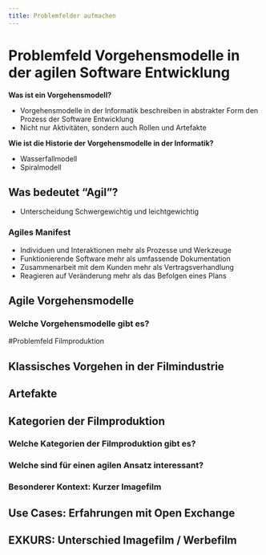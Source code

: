 ```yaml
---
title: Problemfelder aufmachen
---
```


# Problemfeld Vorgehensmodelle in der agilen Software Entwicklung

**Was ist ein Vorgehensmodell?**

- Vorgehensmodelle in der Informatik beschreiben in abstrakter Form den Prozess der Software Entwicklung
- Nicht nur Aktivitäten, sondern auch Rollen und Artefakte

**Wie ist die Historie der Vorgehensmodelle in der Informatik?**

- Wasserfallmodell
- Spiralmodell

## Was bedeutet “Agil”?

- Unterscheidung Schwergewichtig und leichtgewichtig

### Agiles Manifest

- Individuen und Interaktionen mehr als Prozesse und Werkzeuge
- Funktionierende Software mehr als umfassende Dokumentation
- Zusammenarbeit mit dem Kunden mehr als Vertragsverhandlung
- Reagieren auf Veränderung mehr als das Befolgen eines Plans

## Agile Vorgehensmodelle

### Welche Vorgehensmodelle gibt es?

#Problemfeld Filmproduktion

## Klassisches Vorgehen in der Filmindustrie

## Artefakte

## Kategorien der Filmproduktion

### Welche Kategorien der Filmproduktion gibt es?

### Welche sind für einen agilen Ansatz interessant?

### Besonderer Kontext: Kurzer Imagefilm

## Use Cases: Erfahrungen mit Open Exchange

## EXKURS: Unterschied Imagefilm / Werbefilm
